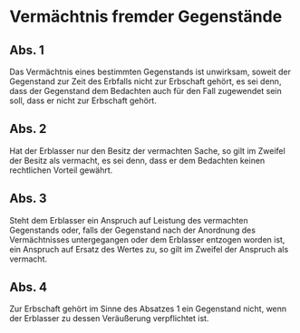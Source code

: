 # Vermächtnis fremder Gegenstände



## Abs. 1

 Das Vermächtnis eines bestimmten Gegenstands ist unwirksam, soweit der Gegenstand zur Zeit des Erbfalls nicht zur Erbschaft gehört, es sei denn, dass der Gegenstand dem Bedachten auch für den Fall zugewendet sein soll, dass er nicht zur Erbschaft gehört.

## Abs. 2

 Hat der Erblasser nur den Besitz der vermachten Sache, so gilt im Zweifel der Besitz als vermacht, es sei denn, dass er dem Bedachten keinen rechtlichen Vorteil gewährt.

## Abs. 3

 Steht dem Erblasser ein Anspruch auf Leistung des vermachten Gegenstands oder, falls der Gegenstand nach der Anordnung des Vermächtnisses untergegangen oder dem Erblasser entzogen worden ist, ein Anspruch auf Ersatz des Wertes zu, so gilt im Zweifel der Anspruch als vermacht.

## Abs. 4

 Zur Erbschaft gehört im Sinne des Absatzes 1 ein Gegenstand nicht, wenn der Erblasser zu dessen Veräußerung verpflichtet ist. 

